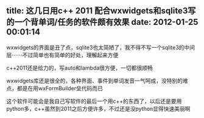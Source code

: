 title: 这几日用c++ 2011 配合wxwidgets和sqlite3写的一个背单词/任务的软件颇有效果
date: 2012-01-25 00:01:14
---

wxwidgets的界面是丑了点，sqlite3也太简陋了，我不得不写一个sqlite3的中间层⋯⋯不过简单也有简单的好处，理解起来方便

c++2011还是给力的，写auto和lambda很方便，一切都很顺畅

wxwidgets库还是很全的，各种界面、事件到单词发音一气呵成，没特别的难点，都是在用wxFormBuilder垒代码而已

这个软件可能会是我自己写软件的最后一个用c++的东西了，以后还是要用python多，c++虽然到2011之后方便许多，不过还是没python显得快速美丽啊